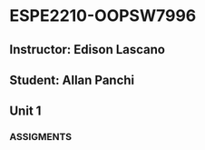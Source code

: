 # ESPE2210-OOPSW7996
## Instructor: Edison Lascano
## Student: Allan Panchi
## Unit 1
### ASSIGMENTS
